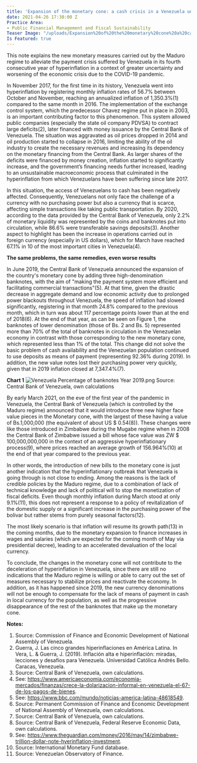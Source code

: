 ```yaml
---
title: 'Expansion of the monetary cone: a cash crisis in a Venezuela under hyperinflation'
date: 2021-04-26 17:38:00 Z
Practice Area:
- Public Financial Management and Fiscal Sustainability
Teaser Image: "/uploads/Expansion%20of%20the%20monetary%20cone%20a%20cash%20crisis%20in%20a%20Venezuela-Teaser.png"
Is Featured: true
---
```


This note explains the new monetary measures carried out by the Maduro regime to alleviate the payment crisis suffered by Venezuela in its fourth consecutive year of hyperinflation in a context of greater uncertainty and worsening of the economic crisis due to the COVID-19 pandemic.

In November 2017, for the first time in its history, Venezuela went into hyperinflation by registering monthly inflation rates of 56.7% between October and November, reaching an annualized inflation of 1,350.3%(1) compared to the same month in 2016. The implementation of the exchange control system, which the predecessor Chavez regime put in place in 2003, is an important contributing factor to this phenomenon. This system allowed public companies (especially the state oil company PDVSA) to contract large deficits(2), later financed with money issuance by the Central Bank of Venezuela. The situation was aggravated as oil prices dropped in 2014 and oil production started to collapse in 2016, limiting the ability of the oil industry to create the necessary revenues and increasing its dependency on the monetary financing from the Central Bank. As larger shares of the deficits were financed by money creation, inflation started to significantly increase, and the government’s financing needs further increased, leading to an unsustainable macroeconomic process that culminated in the hyperinflation from which Venezuelans have been suffering since late 2017.

In this situation, the access of Venezuelans to cash has been negatively affected. Consequently, Venezuelans not only face the challenge of a currency with no purchasing power but also a currency that is scarce, affecting simple transactions like taking public transportation. By 2020, according to the data provided by the Central Bank of Venezuela, only 2.2% of monetary liquidity was represented by the coins and banknotes put into circulation, while 86.6% were transferable savings deposits(3). Another aspect to highlight has been the increase in operations carried out in foreign currency (especially in US dollars), which for March have reached 67.1% in 10 of the most important cities in Venezuela(4).


**The same problems, the same remedies, even worse results**

In June 2019, the Central Bank of Venezuela announced the expansion of the country's monetary cone by adding three high-denomination banknotes, with the aim of "making the payment system more efficient and facilitating commercial transactions"(5). At that time, given the drastic decrease in aggregate demand and low economic activity due to prolonged power blackouts throughout Venezuela, the speed of inflation had slowed significantly, registering in that month 24.8% compared to the previous month, which in turn was about 117 percentage points lower than at the end of 2018(6). At the end of that year, as can be seen on Figure 1, the banknotes of lower denomination (those of Bs. 2 and Bs. 5) represented more than 70% of the total of banknotes in circulation in the Venezuelan economy in contrast with those corresponding to the new monetary cone, which represented less than 1% of the total. This change did not solve the basic problem of cash availability and the Venezuelan population continued to use deposits as means of payment (representing 92.36% during 2019). In addition, the new value notes lost their purchasing power very quickly, given that in 2019 inflation closed at 7,347.4%(7).

 **Chart 1**
![Venezuela Percentage of banknotes Year 2019.png](/uploads/Venezuela%20Percentage%20of%20banknotes%20Year%202019.png)
Source: Central Bank of Venezuela, own calculations

By early March 2021, on the eve of the first year of the pandemic in Venezuela, the Central Bank of Venezuela (which is controlled by the Maduro regime) announced that it would introduce three new higher face value pieces in the Monetary cone, with the largest of these having a value of Bs.1,000,000 (the equivalent of about US $ 0.54(8)). These changes were like those introduced in Zimbabwe during the Mugabe regime when in 2008 the Central Bank of Zimbabwe issued a bill whose face value was ZW $ 100,000,000,000 in the context of an aggressive hyperinflationary process(9), where prices reached an average growth of 156.964%(10) at the end of that year compared to the previous year.

In other words, the introduction of new bills to the monetary cone is just another indication that the hyperinflationary outbreak that Venezuela is going through is not close to ending.  Among the reasons is the lack of credible policies by the Maduro regime, due to a combination of lack of technical knowledge and lack of political will to stop the monetization of fiscal deficits. Even though monthly inflation during March stood at only 9.1%(11), this does not represent a response to a policy of revitalization of the domestic supply or a significant increase in the purchasing power of the bolivar but rather stems from purely seasonal factors(12).

The most likely scenario is that inflation will resume its growth path(13) in the coming months, due to the monetary expansion to finance increases in wages and salaries (which are expected for the coming month of May via presidential decree), leading to an accelerated devaluation of the local currency. 

To conclude, the changes in the monetary cone will not contribute to the deceleration of hyperinflation in Venezuela, since there are still no indications that the Maduro regime is willing or able to carry out the set of measures necessary to stabilize prices and reactivate the economy. In addition, as it has happened since 2019, the new currency denominations will not be enough to compensate for the lack of means of payment in cash in local currency for the population, as well as the progressive disappearance of the rest of the banknotes that make up the monetary cone.


**Notes:**
1. Source: Commission of Finance and Economic Development of National Assembly of Venezuela.
2. Guerra, J. Las cinco grandes hiperinflaciones en América Latina. In Vera, L. & Guerra, J. (2019). Inflación alta e hiperinflación: miradas, lecciones y desafíos para Venezuela. Universidad Católica Andrés Bello. Caracas, Venezuela.
3. Source: Central Bank of Venezuela, own calculations. 
4. See: https://www.americaeconomia.com/economia-mercados/finanzas/crece-la-dolarizacion-informal-en-venezuela-el-67-de-los-pagos-de-bienes.
5. See: https://www.bbc.com/mundo/noticias-america-latina-48618549.
6. Source: Permanent Commission of Finance and Economic Development of National Assembly of Venezuela, own calculations.
7. Source: Central Bank of Venezuela, own calculations.
8. Source: Central Bank of Venezuela, Federal Reserve Economic Data, own calculations.
9. See: https://www.theguardian.com/money/2016/may/14/zimbabwe-trillion-dollar-note-hyerinflation-investment.
10. Source: International Monetary Fund database.
11. Source: Venezuelan Observatory of Finance.

        


 
